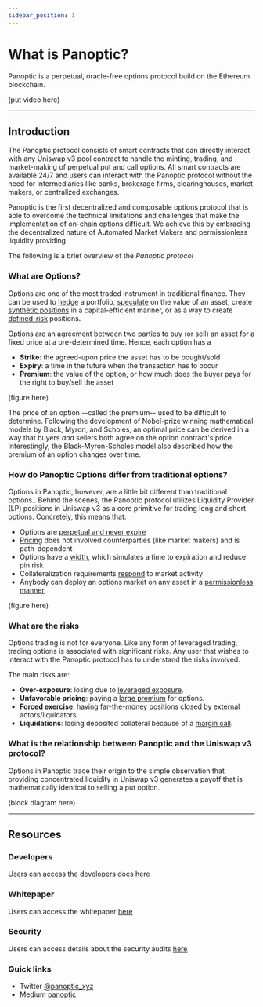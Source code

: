 ```yaml
---
sidebar_position: 1
---
```


# What is Panoptic?

Panoptic is a perpetual, oracle-free options protocol build on the Ethereum blockchain. 

(put video here)

---

## Introduction

The Panoptic protocol consists of smart contracts that can directly interact with any Uniswap v3 pool contract to handle the minting, trading, and market-making of perpetual put and call options.
All smart contracts are available 24/7 and users can interact with the Panoptic protocol without the need for intermediaries like banks, brokerage firms, clearinghouses, market makers, or centralized exchanges.

Panoptic is the first decentralized and composable options protocol that is able to overcome the technical limitations and challenges that make the implementation of on-chain options difficult.
We achieve this by embracing the decentralized nature of Automated Market Makers and permissionless liquidity providing.

The following is a brief overview of the _Panoptic protocol_

### What are Options?

Options are one of the most traded instrument in traditional finance.
They can be used to [hedge](./trading/basic-concepts) a portfolio, [speculate](./trading/perpetual-options) on the value of an asset, create [synthetic positions](./trading/multi-leg-strategies) in a capital-efficient manner, or as a way to create [defined-risk](./trading/risks) positions. 

Options are an agreement between two parties to buy (or sell) an asset for a fixed price at a pre-determined time.
Hence, each option has a
- **Strike**: the agreed-upon price the asset has to be bought/sold
- **Expiry**: a time in the future when the transaction has to occur
- **Premium**: the value of the option, or how much does the buyer pays for the right to buy/sell the asset

(figure here)

The price of an option --called the premium-- used to be difficult to determine. 
Following the development of Nobel-prize winning mathematical models by Black, Myron, and Scholes, an optimal price can be derived in a way that buyers _and_ sellers both agree on the option contract's price.
Interestingly, the Black-Myron-Scholes model also described how the premium of an option changes over time.


### How do Panoptic Options differ from traditional options?

Options in Panoptic, however, are a little bit different than traditional options.. 
Behind the scenes, the Panoptic protocol utilizes Liquidity Provider (LP) positions in Uniswap v3 as a core primitive for trading long and short options.
Concretely, this means that:

- Options are [perpetual and never expire](./panoptic-protocol/option-payoff)
- [Pricing](./panoptic-protocol/premium) does not involved counterparties (like market makers) and is path-dependent
- Options have a [width](./panoptic-protocol/option-payoff), which simulates a time to expiration and reduce pin risk
- Collateralization requirements [respond](./panoptic-protocol/liquidations) to market activity
- Anybody can deploy an options market on any asset in a [permissionless manner](./category/technical-specifications)

(figure here)


### What are the risks

Options trading is not for everyone.
Like any form of leveraged trading, trading options is associated with significant risks.
Any user that wishes to interact with the Panoptic protocol has to understand the risks involved.

The main risks are: 
- **Over-exposure**: losing due to [leveraged exposure](docs/panoptic-protocol/option-payoff).
- **Unfavorable pricing**: paying a [large premium](docs/panoptic-protocol/premium) for options.
- **Forced exercise**: having [far-the-money](docs/panoptic-protocol/risks) positions closed by external actors/liquidators.
- **Liquidations**: losing deposited collateral because of a [margin call](docs/panoptic-protocol/liquidations). 

### What is the relationship between Panoptic and the Uniswap v3 protocol?

Options in Panoptic trace their origin to the simple observation that providing concentrated liquidity in Uniswap v3 generates a payoff that is mathematically identical to selling a put option.

(block diagram here)

---

## Resources


### Developers
Users can access the developers docs [here](./developers/smart-contracts-overview)

### Whitepaper
Users can access the whitepaper [here](./whitepaper.pdf)

### Security 
Users can access details about the security audits [here](./category/security)

### Quick links

- Twitter [@panoptic_xyz](https://twitter.com/panoptic_xyz)
- Medium [panoptic](https://panoptic.medium.com)

